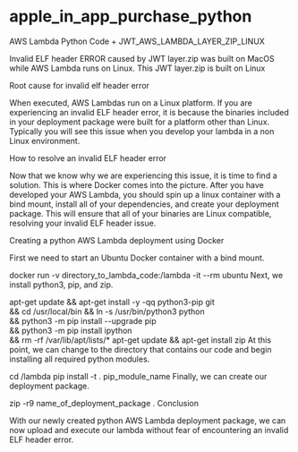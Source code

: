 # apple_in_app_purchase_python

AWS Lambda Python Code + JWT_AWS_LAMBDA_LAYER_ZIP_LINUX

Invalid ELF header ERROR caused by JWT layer.zip was built on MacOS while AWS Lambda runs on Linux.
This JWT layer.zip is built on Linux

Root cause for invalid elf header error

When executed, AWS Lambdas run on a Linux platform. If you are experiencing an invalid ELF header error, it is because the binaries included in your deployment package were built for a platform other than Linux. Typically you will see this issue when you develop your lambda in a non Linux environment.

How to resolve an invalid ELF header error

Now that we know why we are experiencing this issue, it is time to find a solution. This is where Docker comes into the picture. After you have developed your AWS Lambda, you should spin up a linux container with a bind mount, install all of your dependencies, and create your deployment package. This will ensure that all of your binaries are Linux compatible, resolving your invalid ELF header issue.

Creating a python AWS Lambda deployment using Docker

First we need to start an Ubuntu Docker container with a bind mount.

docker run -v directory_to_lambda_code:/lambda -it --rm ubuntu
Next, we install python3, pip, and zip.

apt-get update && apt-get install -y -qq python3-pip git \
&& cd /usr/local/bin && ln -s /usr/bin/python3 python \
&& python3 -m pip install --upgrade pip \
&& python3 -m pip install ipython \
&& rm -rf /var/lib/apt/lists/\*
apt-get update && apt-get install zip
At this point, we can change to the directory that contains our code and begin installing all required python modules.

cd /lambda
pip install -t . pip_module_name
Finally, we can create our deployment package.

zip -r9 name_of_deployment_package .
Conclusion

With our newly created python AWS Lambda deployment package, we can now upload and execute our lambda without fear of encountering an invalid ELF header error.
